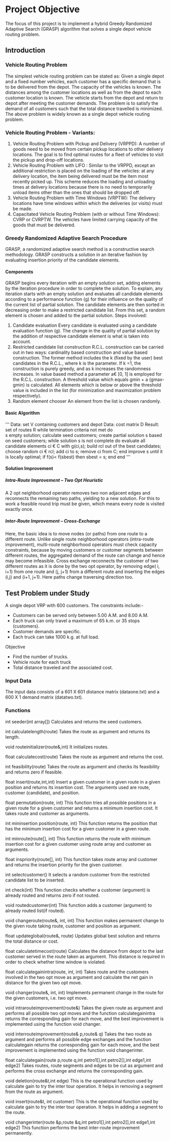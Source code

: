                       
# Project Objective

The focus of this project is to implement a hybrid Greedy Randomized Adaptive Search (GRASP) algorithm that solves a single depot vehicle routing problem.

## Introduction

### Vehicle Routing Problem

The simplest vehicle routing problem can be stated as: Given a single depot and a fixed number vehicles, each customer has a specific demand that is to be delivered from the depot. The capacity of the vehicles is known. The distances among the customer locations as well as from the depot to each customer location is known. The vehicle starts from the depot and return to depot after meeting the customer demands. The problem is to satisfy the demand of all customers such that the total distance travelled is minimized.
The above problem is widely known as a single depot vehicle routing problem. 

### Vehicle Routing Problem - Variants:

1. Vehicle Routing Problem with Pickup and Delivery (VRPPD): 
A number of goods need to be moved from certain pickup locations to other delivery locations. The goal is to find optimal routes for a fleet of vehicles to visit the pickup and drop-off locations.
2. Vehicle Routing Problem with LIFO :
Similar to the VRPPD, except an additional restriction is placed on the loading of the vehicles: at any delivery location, the item being delivered must be the item most recently picked up. This scheme reduces the loading and unloading times at delivery locations because there is no need to temporarily unload items other than the ones that should be dropped off.
3. Vehicle Routing Problem with Time Windows (VRPTW): 
The delivery locations have time windows within which the deliveries (or visits) must be made.
4. Capacitated Vehicle Routing Problem (with or without Time Windows):
CVRP or CVRPTW. The vehicles have limited carrying capacity of the goods that must be delivered.

### Greedy Randomized Adaptive Search Procedure

GRASP, a randomized adaptive search method is a constructive search methodology.  GRASP constructs a solution in an iterative fashion by evaluating insertion priority of the candidate elements. 

#### Components

GRASP begins every iteration with an empty solution set, adding elements by the iteration procedure in order to complete the solution. To explain, any iteration starts with an empty solution and evaluates all candidate elements according to a performance function (g) for their influence on the quality of the current list of partial solution. The candidate elements are then sorted in decreasing order to make a restricted candidate list. From this set, a random element is chosen and added to the partial solution. Steps involved:

1. Candidate evaluation
Every candidate is evaluated using a candidate evaluation function (g). The change in the quality of partial solution by the addition of respective candidate element is what is taken into account.
2. Restricted candidate list construction
R.C.L. construction can be carried out in two ways: cardinality based construction and value based construction. The former method includes the k (fixed by the user) best candidates in the R.C.L., where k is the parameter. If k =1, the construction is purely greedy, and as k increases the randomness increases. In value based method a parameter a€ [0, 1] is employed for the R.C.L. construction. A threshold value which equals gmin + a (gmax-gmin) is calculated. All elements which is below or above the threshold value is included in the list (for minimization and maximization problem respectively). 
3. Random element chooser
 An element from the list is chosen randomly.

#### Basic Algorithm

'''
Data: set V containing customers and depot
Data: cost matrix D
Result: set of routes R
while termination criteria not met do	
s         empty solution;
calculate seed customers;
create partial solution s based on seed customers;
while solution s is not complete do
evaluate all candidate elements ci € C with g(ci,s);
build rcl out of the best candidates;
choose random  ci € rcl;
add ci to s;
remove ci from C;
end
improve s until it is locally optimal;
if f(s)< f(sbest) then
sbest = s;
end
end
'''

#### Solution Improvement

##### Intra-Route Improvement – Two Opt Heuristic

A 2 opt neighborhood operator removes two non adjacent edges and reconnects the remaining two paths, yielding to a new solution. For this to work a feasible round trip must be given, which means every node is visited exactly once.
 
##### Inter-Route Improvement – Cross-Exchange

Here, the basic idea is to move nodes (or paths) from one route to a different route. Unlike single route neighborhood operators (intra-route improvement), multi-route neighborhood operators must check capacity constraints, because by moving customers or customer segments between different routes, the aggregated demand of the route can change and hence may become infeasible. Cross exchange reconnects the customer of two different routes as it is done by the two opt operator, by removing edge( i, i+1) from one route and (j, j+1) from a different route and inserting the edges  (i,j) and (i+1, j+1). Here paths change traversing direction too.

## Test Problem under Study

A single depot VRP with 600 customers. The constraints include:-
*	Customers can be served only between 5.00 A.M. and 8.00 A.M.
*	Each truck can only travel a maximum of 65 k.m. or 35 stops (customers).
*	Customer demands are specific.
*	Each truck can take 1000 k.g. at full load.

Objective 
*	Find the number of trucks.
*	Vehicle route for each truck
*	Total distance traveled and the associated cost.

### Input Data

The input data consists of a 601 X 601 distance matrix (dataone.txt) and a 600 X 1 demand matrix (datatwo.txt). 

### Functions

int seeder(int array[])
	Calculates and returns the seed customers.

int calculatelength(route)
	Takes the route as argument and returns its length. 

void routeinitializer(route&,int)
	It initializes routes.

float calculatecost(route)
	Takes the route as argument and returns the cost. 	

int feasibility(route)
	Takes the route as argument and checks its feasibility and returns zero if feasible. 

float insert(route,int,int)
Insert a given customer in a given route in a given position and returns its insertion cost. The arguments used are route, customer (candidate), and position.

float permutation(route, int)
This function tries all possible positions in a given route for a given customer and returns a minimum insertion cost. It takes route and customer as arguments.

int mininsertion position(route, int)
This function returns the position that has the minimum insertion cost for a given customer in a given route.

int minroute(route[], int)
This function returns the route with minimum insertion cost for a given customer using route array and customer as arguments.

float inspriority(route[], int)
This function takes route array and customer and returns the insertion priority for the given customer.

int selectcustomer()
	It selects a random customer from the restricted candidate list to be inserted.

int check(int)
This function checks whether a customer (argument) is already routed and returns zero if not routed.

void routedcustomer(int)
	This function adds a customer (argument) to already routed list(if routed).

void changeroute(route&, int, int)
This function makes permanent change to the given route taking route, customer and position as argument.

float updateglobal(route&, route)
	Updates global best solution and returns the total distance or cost.

float calculatetimecost(route)
Calculates the distance from depot to the last customer served in the route taken as argument. This distance is required in order to check whether time window is violated.

float calculategainintra(route, int, int)
Takes route and the customers involved in the two opt move as argument and calculate the net gain in distance for the given two opt move.

void changer(route&, int, int)
Implements permanent change in the route for the given customers, i.e. two opt move.

void intrarouteimprovement(route&)
Takes the given route as argument and performs all possible two opt moves and the function calculategainintra returns the corresponding gain for each move, and the best improvement is implemented using the function void changer.

void interrouteimprovement(route& p,route& q)
Takes the two route as argument and performs all possible edge exchanges and the function calculategain returns the corresponding gain for each move, and the best improvement is implemented using the function void changerinter.

float calculategain(route p,route q,int petro1[],int petro2[],int edge1,int edge2)
Takes routes, route segments and edges to be cut as argument and performs the cross exchange and returns the corresponding gain.

void deletion(route&t,int edge)
This is the operational function used by calculate gain to try the inter tour operation. It helps in removing a segment from the route as argument.

void insert(route&t, int customer)
This is the operational function used by calculate gain to try the inter tour operation. It helps in adding a segment to the route.

void changerinter(route &p,route &q,int petro1[],int petro2[],int edge1,int edge2)
	This function performs the best inter-route improvement permanently. 



